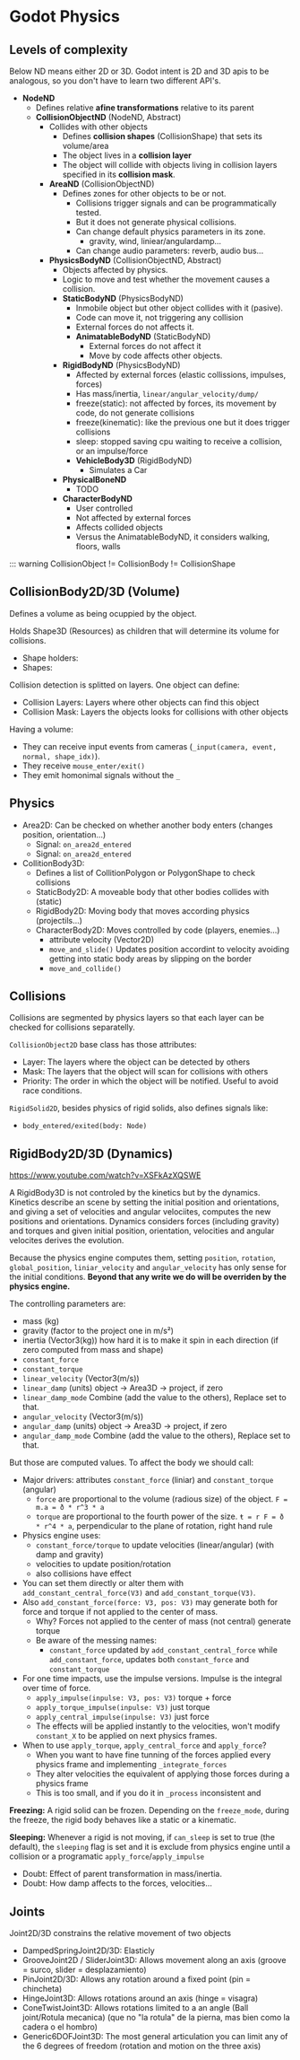 # Godot Physics

## Levels of complexity

Below ND means either 2D or 3D.
Godot intent is 2D and 3D apis to be analogous,
so you don't have to learn two different API's.

- **NodeND**
	- Defines relative **afine transformations** relative to its parent
	- **CollisionObjectND** (NodeND, Abstract)
		- Collides with other objects
			- Defines **collision shapes** (CollisionShape) that sets its volume/area
			- The object lives in a **collision layer**
			- The object will collide with objects living in collision layers specified in its **collision mask**.
		- **AreaND** (CollisionObjectND)
			- Defines zones for other objects to be or not.
				- Collisions trigger signals and can be programmatically tested.
				- But it does not generate physical collisions.
				- Can change default physics parameters in its zone.
					- gravity, wind, liniear/angulardamp...
				- Can change audio parameters: reverb, audio bus...
		- **PhysicsBodyND** (CollisionObjectND, Abstract)
			- Objects affected by physics.
			- Logic to move and test whether the movement causes a collision.
			- **StaticBodyND** (PhysicsBodyND)
				- Inmobile object but other object collides with it (pasive).
				- Code can move it, not triggering any collision
				- External forces do not affects it.
				- **AnimatableBodyND** (StaticBodyND)
					- External forces do not affect it
					- Move by code affects other objects.
			- **RigidBodyND** (PhysicsBodyND)
				- Affected by external forces (elastic collissions, impulses, forces)
				- Has mass/inertia, `linear/angular_velocity/dump/`
				- freeze(static): not affected by forces, its movement by code, do not generate collisions
				- freeze(kinematic): like the previous one but it does trigger collisions
				- sleep: stopped saving cpu waiting to receive a collision, or an impulse/force
				- **VehicleBody3D** (RigidBodyND)
					- Simulates a Car
			- **PhysicalBoneND**
				- TODO
			- **CharacterBodyND**
				- User controlled
				- Not affected by external forces
				- Affects collided objects
				- Versus the AnimatableBodyND, it considers walking, floors, walls

::: warning
	CollisionObject != CollisionBody != CollisionShape



## CollisionBody2D/3D (Volume)

Defines a volume as being ocuppied by the object.

Holds Shape3D (Resources) as children that will determine its volume for collisions.

- Shape holders:
- Shapes:

Collision detection is splitted on layers. One object can define:

- Collision Layers: Layers where other objects can find this object
- Collision Mask: Layers the objects looks for collisions with other objects

Having a volume:

- They can receive input events from cameras (`_input(camera, event, normal, shape_idx)`).
- They receive `mouse_enter/exit()`
- They emit homonimal signals without the `_`

## Physics

- Area2D: Can be checked on whether another body enters (changes position, orientation...)
	- Signal: `on_area2d_entered`
	- Signal: `on_area2d_entered`
- CollitionBody3D:
	- Defines a list of CollitionPolygon or PolygonShape to check collisions
	- StaticBody2D: A moveable body that other bodies collides with (static)
	- RigidBody2D: Moving body that moves according physics (projectils...)
	- CharacterBody2D: Moves controlled by code (players, enemies...)
		- attribute velocity (Vector2D)
		- `move_and_slide()` Updates position accordint to velocity avoiding getting into static body areas by slipping on the border
		- `move_and_collide()` 


## Collisions

Collisions are segmented by physics layers
so that each layer can be checked for collisions separatelly.

`CollisionObject2D` base class has those attributes:

- Layer: The layers where the object can be detected by others
- Mask: The layers that the object will scan for collisions with others
- Priority: The order in which the object will be notified. Useful to avoid race conditions.

`RigidSolid2D`, besides physics of rigid solids, also defines signals like:

- `body_entered/exited(body: Node)`


## RigidBody2D/3D (Dynamics)

https://www.youtube.com/watch?v=XSFkAzXQSWE

A RigidBody3D is not controled by the kinetics but by the dynamics.
Kinetics describe an scene by setting the initial position and orientations,
and giving a set of velocities and angular velociites, computes the new positions and orientations.
Dynamics considers forces (including gravity) and torques
and given initial position, orientation, velocities and angular velocites
derives the evolution.

Because the physics engine computes them,
setting `position`, `rotation`, `global_position`, `liniar_velocity` and `angular_velocity`
has only sense for the initial conditions.
**Beyond that any write we do will be overriden by the physics engine.**

The controlling parameters are:

- mass (kg)
- gravity (factor to the project one in m/s²)
- inertia (Vector3(kg)) how hard it is to make it spin in each direction (if zero computed from mass and shape)
- `constant_force`
- `constant_torque`
- `linear_velocity` (Vector3(m/s))
- `linear_damp` (units) object -> Area3D -> project, if zero
- `linear_damp_mode` Combine (add the value to the others), Replace set to that.
- `angular_velocity` (Vector3(m/s))
- `angular_damp` (units) object -> Area3D -> project, if zero
- `angular_damp_mode` Combine (add the value to the others), Replace set to that.

But those are computed values.
To affect the body we should call:

- Major drivers: attributes `constant_force` (liniar) and `constant_torque` (angular)
	- `force` are proportional to the volume (radious size) of the object. `F = m.a = ð * r^3 * a`
	- `torque` are proportional to the fourth power of the size. `ŧ = r F = ð * r^4 * a`, perpendicular to the plane of rotation, right hand rule
- Physics engine uses:
	- `constant_force/torque` to update velocities (linear/angular) (with damp and gravity)
	- velocities to update position/rotation
	- also collisions have effect
- You can set them directly or alter them with `add_constant_central_force(V3)` and `add_constant_torque(V3)`.
- Also `add_constant_force(force: V3, pos: V3)` may generate both for force and torque if not applied to the center of mass.
	- Why? Forces not applied to the center of mass (not central) generate torque
	- Be aware of the messing names:
		- `constant_force` updated by `add_constant_central_force` while `add_constant_force`, updates both `constant_force` and `constant_torque`
- For one time impacts, use the impulse versions. Impulse is the integral over time of force.
	- `apply_impulse(inpulse: V3, pos: V3)` torque + force
	- `apply_torque_impulse(inpulse: V3)` just torque
	- `apply_central_impulse(inpulse: V3)` just force
	- The effects will be applied instantly to the velocities, won't modify `constant_X` to be applied on next physics frames.
- When to use `apply_torque`, `apply_central_force` and `apply_force`?
	- When you want to have fine tunning of the forces applied every physics frame and implementing `_integrate_forces`
	- They alter velocities the equivalent of applying those forces during a physics frame
	- This is too small, and if you do it in `_process` inconsistent and 

**Freezing:**
A rigid solid can be frozen.
Depending on the `freeze_mode`, during the freeze, the rigid body behaves like a static or a kinematic.

**Sleeping:**
Whenever a rigid is not moving, if `can_sleep` is set to true (the default),
the `sleeping` flag is set and it is exclude from physics engine
until a collision or a programatic `apply_force`/`apply_impulse`

- Doubt: Effect of parent transformation in mass/inertia.
- Doubt: How damp affects to the forces, velocities...

## Joints

Joint2D/3D constrains the relative movement of two objects

- DampedSpringJoint2D/3D: Elasticly
- GrooveJoint2D / SliderJoint3D: Allows movement along an axis (groove = surco, slider = desplazamiento)
- PinJoint2D/3D: Allows any rotation around a fixed point (pin = chincheta)
- HingeJoint3D: Allows rotations around an axis (hinge = visagra)
- ConeTwistJoint3D: Allows rotations limited to a an angle (Ball joint/Rotula mecanica) (que no "la rotula" de la pierna, mas bien como la cadera o el hombro)
- Generic6DOFJoint3D: The most general articulation you can limit any of the 6 degrees of freedom (rotation and motion on the three axis)


